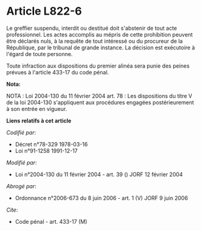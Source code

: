 # Article L822-6

Le greffier suspendu, interdit ou destitué doit s'abstenir de tout acte professionnel. Les actes accomplis au mépris de cette
prohibition peuvent être déclarés nuls, à la requête de tout intéressé ou du procureur de la République, par le tribunal de
grande instance. La décision est exécutoire à l'égard de toute personne.

Toute infraction aux dispositions du premier alinéa sera punie des peines prévues à l'article 433-17 du code pénal.

**Nota:**

NOTA : Loi 2004-130 du 11 février 2004 art. 78 : Les dispositions du titre V de la loi 2004-130 s'appliquent aux procédures
engagées postérieurement à son entrée en vigueur.

**Liens relatifs à cet article**

_Codifié par_:

  - Décret n°78-329 1978-03-16
  - Loi n°91-1258 1991-12-17

_Modifié par_:

  - Loi n°2004-130 du 11 février 2004 - art. 39 () JORF 12 février 2004

_Abrogé par_:

  - Ordonnance n°2006-673 du 8 juin 2006 - art. 1 (V) JORF 9 juin 2006

_Cite_:

  - Code pénal - art. 433-17 (M)
